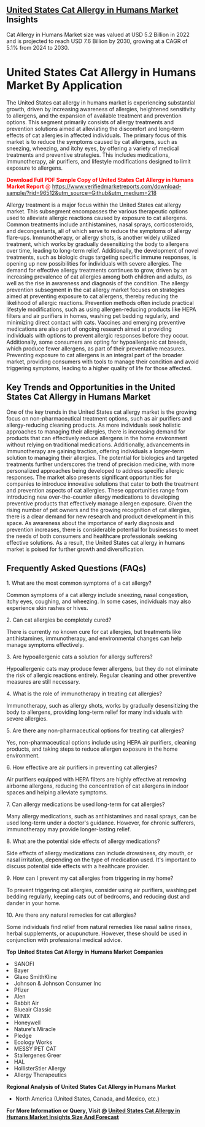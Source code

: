 <h2><a href="https://www.verifiedmarketreports.com/download-sample/?rid=96512&amp;utm_source=Github&amp;utm_medium=218" target="_blank">United States Cat Allergy in Humans Market</a> Insights</h2><p>Cat Allergy in Humans Market size was valued at USD 5.2 Billion in 2022 and is projected to reach USD 7.6 Billion by 2030, growing at a CAGR of 5.1% from 2024 to 2030.</p><p> <h1>United States Cat Allergy in Humans Market By Application</h1> <p>The United States cat allergy in humans market is experiencing substantial growth, driven by increasing awareness of allergies, heightened sensitivity to allergens, and the expansion of available treatment and prevention options. This segment primarily consists of allergy treatments and prevention solutions aimed at alleviating the discomfort and long-term effects of cat allergies in affected individuals. The primary focus of this market is to reduce the symptoms caused by cat allergens, such as sneezing, wheezing, and itchy eyes, by offering a variety of medical treatments and preventive strategies. This includes medications, immunotherapy, air purifiers, and lifestyle modifications designed to limit exposure to allergens. <p><span class=""><span style="color: #ff0000;"><strong>Download Full PDF Sample Copy of United States Cat Allergy in Humans Market Report</strong> @ </span><a href="https://www.verifiedmarketreports.com/download-sample/?rid=96512&amp;utm_source=Github&amp;utm_medium=218" target="_blank">https://www.verifiedmarketreports.com/download-sample/?rid=96512&amp;utm_source=Github&amp;utm_medium=218</a></span></p> Allergy treatment is a major focus within the United States cat allergy market. This subsegment encompasses the various therapeutic options used to alleviate allergic reactions caused by exposure to cat allergens. Common treatments include antihistamines, nasal sprays, corticosteroids, and decongestants, all of which serve to reduce the symptoms of allergy flare-ups. Immunotherapy, or allergy shots, is another widely utilized treatment, which works by gradually desensitizing the body to allergens over time, leading to long-term relief. Additionally, the development of novel treatments, such as biologic drugs targeting specific immune responses, is opening up new possibilities for individuals with severe allergies. The demand for effective allergy treatments continues to grow, driven by an increasing prevalence of cat allergies among both children and adults, as well as the rise in awareness and diagnosis of the condition. The allergy prevention subsegment in the cat allergy market focuses on strategies aimed at preventing exposure to cat allergens, thereby reducing the likelihood of allergic reactions. Prevention methods often include practical lifestyle modifications, such as using allergen-reducing products like HEPA filters and air purifiers in homes, washing pet bedding regularly, and minimizing direct contact with cats. Vaccines and emerging preventive medications are also part of ongoing research aimed at providing individuals with options to prevent allergic responses before they occur. Additionally, some consumers are opting for hypoallergenic cat breeds, which produce fewer allergens, as part of their preventative measures. Preventing exposure to cat allergens is an integral part of the broader market, providing consumers with tools to manage their condition and avoid triggering symptoms, leading to a higher quality of life for those affected. <h2>Key Trends and Opportunities in the United States Cat Allergy in Humans Market</h2> <p>One of the key trends in the United States cat allergy market is the growing focus on non-pharmaceutical treatment options, such as air purifiers and allergy-reducing cleaning products. As more individuals seek holistic approaches to managing their allergies, there is increasing demand for products that can effectively reduce allergens in the home environment without relying on traditional medications. Additionally, advancements in immunotherapy are gaining traction, offering individuals a longer-term solution to managing their allergies. The potential for biologics and targeted treatments further underscores the trend of precision medicine, with more personalized approaches being developed to address specific allergic responses. The market also presents significant opportunities for companies to introduce innovative solutions that cater to both the treatment and prevention aspects of cat allergies. These opportunities range from introducing new over-the-counter allergy medications to developing preventive products that effectively manage allergen exposure. Given the rising number of pet owners and the growing recognition of cat allergies, there is a clear demand for new research and product development in this space. As awareness about the importance of early diagnosis and prevention increases, there is considerable potential for businesses to meet the needs of both consumers and healthcare professionals seeking effective solutions. As a result, the United States cat allergy in humans market is poised for further growth and diversification. <h2>Frequently Asked Questions (FAQs)</h2> <p>1. What are the most common symptoms of a cat allergy?</p> <p>Common symptoms of a cat allergy include sneezing, nasal congestion, itchy eyes, coughing, and wheezing. In some cases, individuals may also experience skin rashes or hives.</p> <p>2. Can cat allergies be completely cured?</p> <p>There is currently no known cure for cat allergies, but treatments like antihistamines, immunotherapy, and environmental changes can help manage symptoms effectively.</p> <p>3. Are hypoallergenic cats a solution for allergy sufferers?</p> <p>Hypoallergenic cats may produce fewer allergens, but they do not eliminate the risk of allergic reactions entirely. Regular cleaning and other preventive measures are still necessary.</p> <p>4. What is the role of immunotherapy in treating cat allergies?</p> <p>Immunotherapy, such as allergy shots, works by gradually desensitizing the body to allergens, providing long-term relief for many individuals with severe allergies.</p> <p>5. Are there any non-pharmaceutical options for treating cat allergies?</p> <p>Yes, non-pharmaceutical options include using HEPA air purifiers, cleaning products, and taking steps to reduce allergen exposure in the home environment.</p> <p>6. How effective are air purifiers in preventing cat allergies?</p> <p>Air purifiers equipped with HEPA filters are highly effective at removing airborne allergens, reducing the concentration of cat allergens in indoor spaces and helping alleviate symptoms.</p> <p>7. Can allergy medications be used long-term for cat allergies?</p> <p>Many allergy medications, such as antihistamines and nasal sprays, can be used long-term under a doctor's guidance. However, for chronic sufferers, immunotherapy may provide longer-lasting relief.</p> <p>8. What are the potential side effects of allergy medications?</p> <p>Side effects of allergy medications can include drowsiness, dry mouth, or nasal irritation, depending on the type of medication used. It's important to discuss potential side effects with a healthcare provider.</p> <p>9. How can I prevent my cat allergies from triggering in my home?</p> <p>To prevent triggering cat allergies, consider using air purifiers, washing pet bedding regularly, keeping cats out of bedrooms, and reducing dust and dander in your home.</p> <p>10. Are there any natural remedies for cat allergies?</p> <p>Some individuals find relief from natural remedies like nasal saline rinses, herbal supplements, or acupuncture. However, these should be used in conjunction with professional medical advice.</p> </p><p><strong>Top United States Cat Allergy in Humans Market Companies</strong></p><div data-test-id=""><p><li>SANOFI</li><li> Bayer</li><li> Glaxo SmithKline</li><li> Johnson & Johnson Consumer Inc</li><li> Pfizer</li><li> Alen</li><li> Rabbit Air</li><li> Blueair Classic</li><li> WINIX</li><li> Honeywell</li><li> Nature's Miracle</li><li> Pledge</li><li> Ecology Works</li><li> MESSY PET CAT</li><li> Stallergenes Greer</li><li> HAL</li><li> HollisterStier Allergy</li><li> Allergy Therapeutics</li></p><div><strong>Regional Analysis of&nbsp;United States Cat Allergy in Humans Market</strong></div><ul><li dir="ltr"><p dir="ltr">North America&nbsp;(United States, Canada, and Mexico, etc.)</p></li></ul><p><strong>For More Information or Query, Visit @&nbsp;</strong><strong><a href="https://www.verifiedmarketreports.com/product/global-cat-allergy-in-humans-market-growth-status-and-outlook-2019-2024/?utm_source=Github&amp;utm_medium=218" target="_blank">United States Cat Allergy in Humans Market Insights Size And Forecast</a></strong></p></div>
